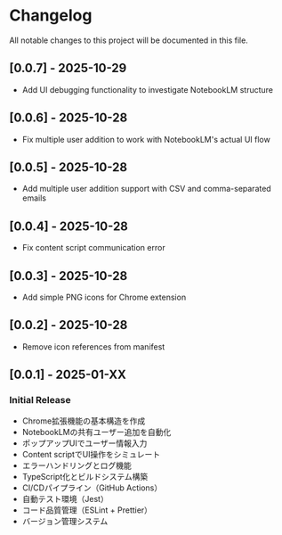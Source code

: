 # Changelog

All notable changes to this project will be documented in this file.

## [0.0.7] - 2025-10-29

- Add UI debugging functionality to investigate NotebookLM structure

## [0.0.6] - 2025-10-28

- Fix multiple user addition to work with NotebookLM's actual UI flow

## [0.0.5] - 2025-10-28

- Add multiple user addition support with CSV and comma-separated emails

## [0.0.4] - 2025-10-28

- Fix content script communication error

## [0.0.3] - 2025-10-28

- Add simple PNG icons for Chrome extension

## [0.0.2] - 2025-10-28

- Remove icon references from manifest

## [0.0.1] - 2025-01-XX

### Initial Release
- Chrome拡張機能の基本構造を作成
- NotebookLMの共有ユーザー追加を自動化
- ポップアップUIでユーザー情報入力
- Content scriptでUI操作をシミュレート
- エラーハンドリングとログ機能
- TypeScript化とビルドシステム構築
- CI/CDパイプライン（GitHub Actions）
- 自動テスト環境（Jest）
- コード品質管理（ESLint + Prettier）
- バージョン管理システム
